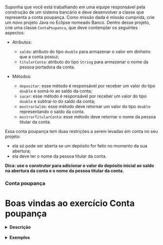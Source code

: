 Suponha que você está trabalhando em uma equipe responsável pela construção de um sistema bancário e deve desenvolver a classe que representa a conta poupança. Como missão dada é missão cumprida, crie um novo projeto Java no Eclipse nomeado Banco. Dentro desse projeto, crie uma classe `ContaPoupanca`, que deve contemplar os seguintes aspectos:

- Atributos:
    - `saldo`: atributo do tipo `double` para armazenar o valor em dinheiro que a conta possui;
    - `titularConta`: atributo do tipo `String` para armazenar o nome da pessoa portadora da conta.

- Métodos:
    - `depositar`: esse método é responsável por receber um valor do tipo `double` e somá-lo ao saldo da conta;
    - `sacar`: esse método é responsável por receber um valor do tipo `double` e subtraí-lo do saldo da conta;
    - `mostrarSaldo`: esse método deve retornar um valor do tipo `double` representando o saldo da conta.
    - `mostrarTitularConta`: esse método deve retornar o nome da pessoa titular da conta.

Essa conta poupança tem duas restrições a serem levadas em conta no seu projeto:

- ela só pode ser aberta se um depósito for feito no momento da sua abertura;
- ela deve ter o nome da pessoa titular da conta.


**Dica: use o construtor para adicionar o valor do depósito inicial ao saldo na abertura da conta e o nome da pessoa titular da conta.**


### Conta poupança

# Boas vindas ao exercício Conta poupança

<details> <summary> <strong> Descrição </strong> </summary>
<br />
Usando maven, esse exercicio possui uma única classe com os seguintes propriedades:

- Atributos:
    - `saldo`: atributo do tipo `double` para armazenar o valor em dinheiro que a conta possui;
    - `titularConta`: atributo do tipo `String` para armazenar o nome da pessoa portadora da conta.

- Métodos:
    - `depositar`: esse método é responsável por receber um valor do tipo `double` e somá-lo ao saldo da conta;
    - `sacar`: esse método é responsável por receber um valor do tipo `double` e subtraí-lo do saldo da conta;
    - `mostrarSaldo`: esse método deve retornar um valor do tipo `double` representando o saldo da conta.
    - `mostrarTitularConta`: esse método deve retornar o nome da pessoa titular da conta.

Possui também a seguintes restrições:

- ela só pode ser aberta se um depósito for feito no momento da sua abertura;
- ela deve ter o nome da pessoa titular da conta.

Por fim tem o contrutor no qual recebe saldo e o titular. Setando nos atributos.

</details>


<br />
<details> <summary> <strong> Exemplos </strong> </summary>

Considerando que uma pessoa abra a conta poupança com o valor inicial de R$ 50, cada método deve se comportar da seguinte maneira:

- `depositar`: supondo que o saldo da conta seja R$ 50 e na chamada do método `depositar` seja passado o valor de R$ 100 como argumento, o método deve somar o valor 100 ao saldo, fazendo o valor do saldo ser atualizado para 150;
- `sacar`: supondo que o saldo da conta seja R$ 50 e na chamada do método `sacar` seja passado o valor de R$ 30 como argumento, o método deve subtrair o valor 30 do saldo, fazendo o valor do saldo ser atualizado para 20;
- `mostrarSaldo`: supondo que o saldo da conta seja R$ 50, então o retorno desse método deve ser 50.
- `mostrarTitularConta`: supondo que o nome da pessoa dona da conta seja Carla Pereira, esse método deve retornar um valor do tipo `String` contendo `Carla Pereira`.

</details>
